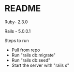 # README

Ruby- 2.3.0

Rails - 5.0.0.1

Steps to run 

* Pull from repo
* Run "rails db:migrate"
* Run "rails db:seed"
* Start the server with "rails s"
